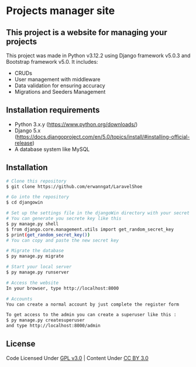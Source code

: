 # Projects manager site

## This project is a website for managing your projects

This project was made in Python v3.12.2 using Django framework v5.0.3 and Bootstrap framework v5.0.
It includes:
- CRUDs
- User management with middleware
- Data validation for ensuring accuracy
- Migrations and Seeders Management

## Installation requirements
- Python 3.x.y (https://www.python.org/downloads/)
- Django 5.x (https://docs.djangoproject.com/en/5.0/topics/install/#installing-official-release)
- A database system like MySQL

## Installation
```bash
# Clone this repository
$ git clone https://github.com/erwanngat/LaravelShoe

# Go into the repository
$ cd djangowin

# Set up the settings file in the djangoWin directory with your secret key and database information
# You can generate you secrete key like this
$ py manage.py shell
$ from django.core.management.utils import get_random_secret_key
$ print(get_random_secret_key())
# You can copy and paste the new secret key

# Migrate the database
$ py manage.py migrate

# Start your local server 
$ py manage.py runserver

# Access the website
In your browser, type http://localhost:8000

# Accounts
You can create a normal account by just complete the register form

To get access to the admin you can create a superuser like this :
$ py manage.py createsuperuser
and type http://localhost:8000/admin

```

## License 

Code Licensed Under [GPL v3.0](https://www.gnu.org/licenses/gpl-3.0.en.html) | Content Under [CC BY 3.0](https://creativecommons.org/licenses/by/3.0/)
